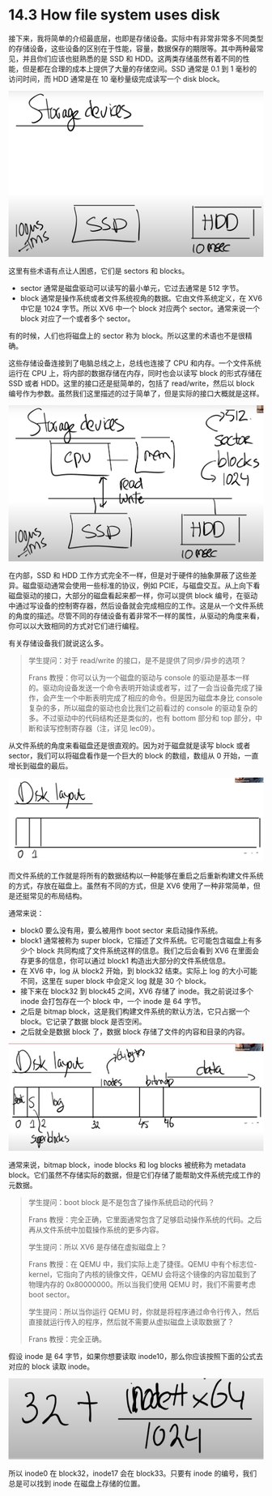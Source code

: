 # 14.3 How file system uses disk

接下来，我将简单的介绍最底层，也即是存储设备。实际中有非常非常多不同类型的存储设备，这些设备的区别在于性能，容量，数据保存的期限等。其中两种最常见，并且你们应该也挺熟悉的是 SSD 和 HDD。这两类存储虽然有着不同的性能，但是都在合理的成本上提供了大量的存储空间。SSD 通常是 0.1 到 1 毫秒的访问时间，而 HDD 通常是在 10 毫秒量级完成读写一个 disk block。

![](<../assets/image (421).png>)

这里有些术语有点让人困惑，它们是 sectors 和 blocks。

- sector 通常是磁盘驱动可以读写的最小单元，它过去通常是 512 字节。
- block 通常是操作系统或者文件系统视角的数据。它由文件系统定义，在 XV6 中它是 1024 字节。所以 XV6 中一个 block 对应两个 sector。通常来说一个 block 对应了一个或者多个 sector。

有的时候，人们也将磁盘上的 sector 称为 block。所以这里的术语也不是很精确。

这些存储设备连接到了电脑总线之上，总线也连接了 CPU 和内存。一个文件系统运行在 CPU 上，将内部的数据存储在内存，同时也会以读写 block 的形式存储在 SSD 或者 HDD。这里的接口还是挺简单的，包括了 read/write，然后以 block 编号作为参数。虽然我们这里描述的过于简单了，但是实际的接口大概就是这样。

![](<../assets/image (602).png>)

在内部，SSD 和 HDD 工作方式完全不一样，但是对于硬件的抽象屏蔽了这些差异。磁盘驱动通常会使用一些标准的协议，例如 PCIE，与磁盘交互。从上向下看磁盘驱动的接口，大部分的磁盘看起来都一样，你可以提供 block 编号，在驱动中通过写设备的控制寄存器，然后设备就会完成相应的工作。这是从一个文件系统的角度的描述。尽管不同的存储设备有着非常不一样的属性，从驱动的角度来看，你可以以大致相同的方式对它们进行编程。

有关存储设备我们就说这么多。

> 学生提问：对于 read/write 的接口，是不是提供了同步/异步的选项？
>
> Frans 教授：你可以认为一个磁盘的驱动与 console 的驱动是基本一样的。驱动向设备发送一个命令表明开始读或者写，过了一会当设备完成了操作，会产生一个中断表明完成了相应的命令。但是因为磁盘本身比 console 复杂的多，所以磁盘的驱动也会比我们之前看过的 console 的驱动复杂的多。不过驱动中的代码结构还是类似的，也有 bottom 部分和 top 部分，中断和读写控制寄存器（注，详见 lec09）。

从文件系统的角度来看磁盘还是很直观的。因为对于磁盘就是读写 block 或者 sector，我们可以将磁盘看作是一个巨大的 block 的数组，数组从 0 开始，一直增长到磁盘的最后。

![](<../assets/image (556).png>)

而文件系统的工作就是将所有的数据结构以一种能够在重启之后重新构建文件系统的方式，存放在磁盘上。虽然有不同的方式，但是 XV6 使用了一种非常简单，但是还挺常见的布局结构。

通常来说：

- block0 要么没有用，要么被用作 boot sector 来启动操作系统。
- block1 通常被称为 super block，它描述了文件系统。它可能包含磁盘上有多少个 block 共同构成了文件系统这样的信息。我们之后会看到 XV6 在里面会存更多的信息，你可以通过 block1 构造出大部分的文件系统信息。
- 在 XV6 中，log 从 block2 开始，到 block32 结束。实际上 log 的大小可能不同，这里在 super block 中会定义 log 就是 30 个 block。
- 接下来在 block32 到 block45 之间，XV6 存储了 inode。我之前说过多个 inode 会打包存在一个 block 中，一个 inode 是 64 字节。
- 之后是 bitmap block，这是我们构建文件系统的默认方法，它只占据一个 block。它记录了数据 block 是否空闲。
- 之后就全是数据 block 了，数据 block 存储了文件的内容和目录的内容。

![](<../assets/image (469).png>)

通常来说，bitmap block，inode blocks 和 log blocks 被统称为 metadata block。它们虽然不存储实际的数据，但是它们存储了能帮助文件系统完成工作的元数据。

> 学生提问：boot block 是不是包含了操作系统启动的代码？
>
> Frans 教授：完全正确，它里面通常包含了足够启动操作系统的代码。之后再从文件系统中加载操作系统的更多内容。
>
> 学生提问：所以 XV6 是存储在虚拟磁盘上？
>
> Frans 教授：在 QEMU 中，我们实际上走了捷径。QEMU 中有个标志位-kernel，它指向了内核的镜像文件，QEMU 会将这个镜像的内容加载到了物理内存的 0x80000000。所以当我们使用 QEMU 时，我们不需要考虑 boot sector。
>
> 学生提问：所以当你运行 QEMU 时，你就是将程序通过命令行传入，然后直接就运行传入的程序，然后就不需要从虚拟磁盘上读取数据了？
>
> Frans 教授：完全正确。

假设 inode 是 64 字节，如果你想要读取 inode10，那么你应该按照下面的公式去对应的 block 读取 inode。

![](<../assets/image (475).png>)

所以 inode0 在 block32，inode17 会在 block33。只要有 inode 的编号，我们总是可以找到 inode 在磁盘上存储的位置。
